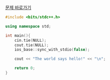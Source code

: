 [문제 바로가기](https://boj.kr/23234)

```c++
#include <bits/stdc++.h>

using namespace std;

int main(){
    cin.tie(NULL);
    cout.tie(NULL);
    ios_base::sync_with_stdio(false);

    cout << "The world says hello!" << "\n";

    return 0;
}
```